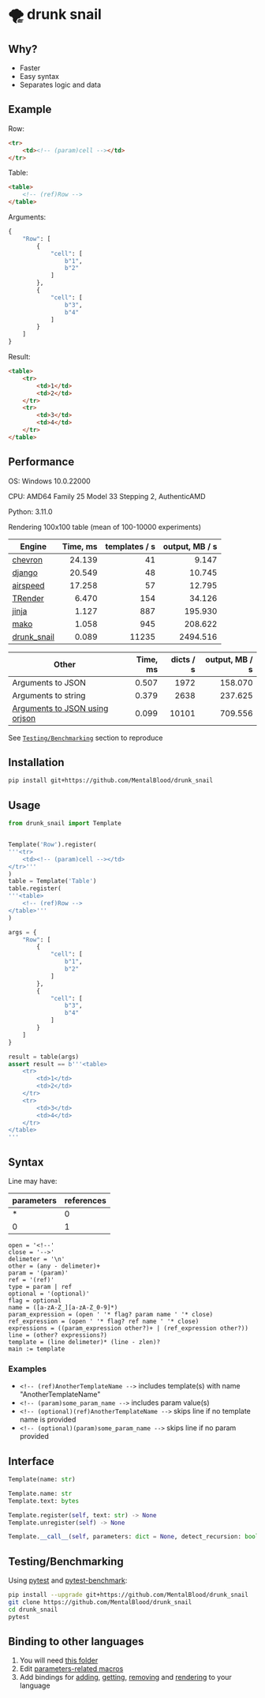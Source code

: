 # 🌪️ drunk snail



## Why?

* Faster
* Easy syntax
* Separates logic and data



## Example

Row:
```html
<tr>
    <td><!-- (param)cell --></td>
</tr>
```
Table:
```html
<table>
    <!-- (ref)Row -->
</table>
```
Arguments:
```python
{
    "Row": [
        {
            "cell": [
                b"1",
                b"2"
            ]
        },
        {
            "cell": [
                b"3",
                b"4"
            ]
        }
    ]
}
```
Result:
```html
<table>
    <tr>
        <td>1</td>
        <td>2</td>
    </tr>
    <tr>
        <td>3</td>
        <td>4</td>
    </tr>
</table>

```



## Performance

OS: Windows 10.0.22000

CPU: AMD64 Family 25 Model 33 Stepping 2, AuthenticAMD

Python: 3.11.0

Rendering 100x100 table (mean of 100-10000 experiments)

| Engine | Time, ms  | templates / s | output, MB / s |
| -- | --: | --: | --: |
| [chevron](https://github.com/noahmorrison/chevron) | 24.139 | 41 | 9.147 |
| [django](https://github.com/django/django) | 20.549 | 48 | 10.745 |
| [airspeed](https://github.com/purcell/airspeed) | 17.258 | 57 | 12.795 |
| [TRender](https://github.com/cesbit/trender) | 6.470 | 154 | 34.126 |
| [jinja](https://github.com/pallets/jinja) | 1.127 | 887 | 195.930 |
| [mako](https://github.com/sqlalchemy/mako) | 1.058 | 945 | 208.622 |
| [drunk_snail](https://github.com/MentalBlood/drunk_snail) | 0.089 | 11235 | 2494.516 |

| Other | Time, ms  | dicts / s | output, MB / s |
| -- | --: | --: | --: |
| Arguments to JSON | 0.507 | 1972 | 158.070 |
| Arguments to string | 0.379 | 2638 | 237.625 |
| [Arguments to JSON using orjson](https://github.com/ijl/orjson) | 0.099 | 10101 | 709.556 |


See [`Testing/Benchmarking`](#testingbenchmarking) section to reproduce



## Installation

```bash
pip install git+https://github.com/MentalBlood/drunk_snail
```



## Usage

```python
from drunk_snail import Template


Template('Row').register(
'''<tr>
    <td><!-- (param)cell --></td>
</tr>'''
)
table = Template('Table')
table.register(
'''<table>
    <!-- (ref)Row -->
</table>'''
)

args = {
    "Row": [
        {
            "cell": [
                b"1",
                b"2"
            ]
        },
        {
            "cell": [
                b"3",
                b"4"
            ]
        }
    ]
}

result = table(args)
assert result == b'''<table>
    <tr>
        <td>1</td>
        <td>2</td>
    </tr>
    <tr>
        <td>3</td>
        <td>4</td>
    </tr>
</table>
'''
```



## Syntax

Line may have:

| parameters | references |
| ---------- | ---------- |
| *          | 0          |
| 0          | 1          |

```
open = '<!--'
close = '-->'
delimeter = '\n'
other = (any - delimeter)+
param = '(param)'
ref = '(ref)'
type = param | ref
optional = '(optional)'
flag = optional
name = ([a-zA-Z_][a-zA-Z_0-9]*)
param_expression = (open ' '* flag? param name ' '* close)
ref_expression = (open ' '* flag? ref name ' '* close)
expressions = ((param_expression other?)+ | (ref_expression other?))
line = (other? expressions?)
template = (line delimeter)* (line - zlen)?
main := template
```


### Examples

* `<!-- (ref)AnotherTemplateName -->` includes template(s) with name "AnotherTemplateName"
* `<!-- (param)some_param_name -->` includes param value(s)
* `<!-- (optional)(ref)AnotherTemplateName -->` skips line if no template name is provided
* `<!-- (optional)(param)some_param_name -->` skips line if no param provided



## Interface

```python
Template(name: str)

Template.name: str
Template.text: bytes

Template.register(self, text: str) -> None
Template.unregister(self) -> None

Template.__call__(self, parameters: dict = None, detect_recursion: bool = False) -> bytes
```



## Testing/Benchmarking

Using [pytest](https://pypi.org/project/pytest/) and [pytest-benchmark](https://github.com/ionelmc/pytest-benchmark):

```bash
pip install --upgrade git+https://github.com/MentalBlood/drunk_snail
git clone https://github.com/MentalBlood/drunk_snail
cd drunk_snail
pytest
```



## Binding to other languages

1. You will need [this folder](drunk_snail/drunk_snail_python/modules/drunk_snail_c)
2. Edit [parameters-related macros](drunk_snail/drunk_snail_python/modules/drunk_snail_c/include/params_macros.h)
3. Add bindings for [adding](drunk_snail/drunk_snail_python/modules/drunk_snail_c/include/addTemplate.h), [getting](drunk_snail/drunk_snail_python/modules/drunk_snail_c/include/getTemplate.h), [removing](drunk_snail/drunk_snail_python/modules/drunk_snail_c/include/removeTemplate.h) and [rendering](drunk_snail/drunk_snail_python/modules/drunk_snail_c/include/render.h) to your language
